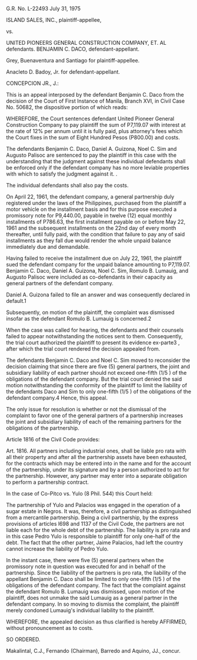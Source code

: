 G.R. No. L-22493 July 31, 1975

  

ISLAND SALES, INC., plaintiff-appellee,

vs.

UNITED PIONEERS GENERAL CONSTRUCTION COMPANY, ET. AL defendants. BENJAMIN C. DACO, defendant-appellant.

  

Grey, Buenaventura and Santiago for plaintiff-appellee.

  

Anacleto D. Badoy, Jr. for defendant-appellant.

  
  

CONCEPCION JR., J.:

  

This is an appeal interposed by the defendant Benjamin C. Daco from the decision of the Court of First Instance of Manila, Branch XVI, in Civil Case No. 50682, the dispositive portion of which reads:

  

WHEREFORE, the Court sentences defendant United Pioneer General Construction Company to pay plaintiff the sum of P7,119.07 with interest at the rate of 12% per annum until it is fully paid, plus attorney's fees which the Court fixes in the sum of Eight Hundred Pesos (P800.00) and costs.

  

The defendants Benjamin C. Daco, Daniel A. Guizona, Noel C. Sim and Augusto Palisoc are sentenced to pay the plaintiff in this case with the understanding that the judgment against these individual defendants shall be enforced only if the defendant company has no more leviable properties with which to satisfy the judgment against it. .

  

The individual defendants shall also pay the costs.

  

On April 22, 1961, the defendant company, a general partnership duly registered under the laws of the Philippines, purchased from the plaintiff a motor vehicle on the installment basis and for this purpose executed a promissory note for P9,440.00, payable in twelve (12) equal monthly installments of P786.63, the first installment payable on or before May 22, 1961 and the subsequent installments on the 22nd day of every month thereafter, until fully paid, with the condition that failure to pay any of said installments as they fall due would render the whole unpaid balance immediately due and demandable.

  

Having failed to receive the installment due on July 22, 1961, the plaintiff sued the defendant company for the unpaid balance amounting to P7,119.07. Benjamin C. Daco, Daniel A. Guizona, Noel C. Sim, Romulo B. Lumauig, and Augusto Palisoc were included as co-defendants in their capacity as general partners of the defendant company.

  

Daniel A. Guizona failed to file an answer and was consequently declared in default.1

  

Subsequently, on motion of the plaintiff, the complaint was dismissed insofar as the defendant Romulo B. Lumauig is concerned.2

  

When the case was called for hearing, the defendants and their counsels failed to appear notwithstanding the notices sent to them. Consequently, the trial court authorized the plaintiff to present its evidence ex-parte3 , after which the trial court rendered the decision appealed from.

  

The defendants Benjamin C. Daco and Noel C. Sim moved to reconsider the decision claiming that since there are five (5) general partners, the joint and subsidiary liability of each partner should not exceed one-fifth (1/5 ) of the obligations of the defendant company. But the trial court denied the said motion notwithstanding the conformity of the plaintiff to limit the liability of the defendants Daco and Sim to only one-fifth (1/5 ) of the obligations of the defendant company.4 Hence, this appeal.

  

The only issue for resolution is whether or not the dismissal of the complaint to favor one of the general partners of a partnership increases the joint and subsidiary liability of each of the remaining partners for the obligations of the partnership.

  

Article 1816 of the Civil Code provides:

  

Art. 1816. All partners including industrial ones, shall be liable pro rata with all their property and after all the partnership assets have been exhausted, for the contracts which may be entered into in the name and for the account of the partnership, under its signature and by a person authorized to act for the partnership. However, any partner may enter into a separate obligation to perform a partnership contract.

  

In the case of Co-Pitco vs. Yulo (8 Phil. 544) this Court held:

  

The partnership of Yulo and Palacios was engaged in the operation of a sugar estate in Negros. It was, therefore, a civil partnership as distinguished from a mercantile partnership. Being a civil partnership, by the express provisions of articles l698 and 1137 of the Civil Code, the partners are not liable each for the whole debt of the partnership. The liability is pro rata and in this case Pedro Yulo is responsible to plaintiff for only one-half of the debt. The fact that the other partner, Jaime Palacios, had left the country cannot increase the liability of Pedro Yulo.

  

In the instant case, there were five (5) general partners when the promissory note in question was executed for and in behalf of the partnership. Since the liability of the partners is pro rata, the liability of the appellant Benjamin C. Daco shall be limited to only one-fifth (1/5 ) of the obligations of the defendant company. The fact that the complaint against the defendant Romulo B. Lumauig was dismissed, upon motion of the plaintiff, does not unmake the said Lumauig as a general partner in the defendant company. In so moving to dismiss the complaint, the plaintiff merely condoned Lumauig's individual liability to the plaintiff.

  

WHEREFORE, the appealed decision as thus clarified is hereby AFFIRMED, without pronouncement as to costs.

  

SO ORDERED.

  

Makalintal, C.J., Fernando (Chairman), Barredo and Aquino, JJ., concur.